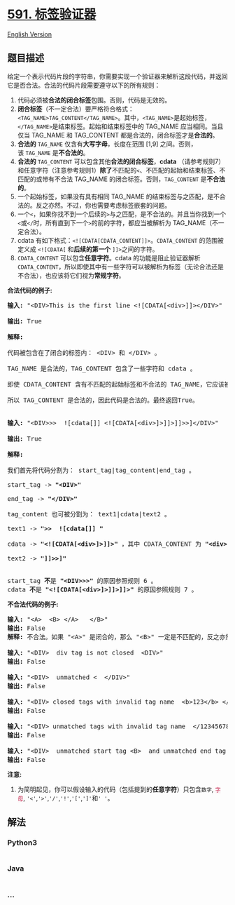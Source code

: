 # [591. 标签验证器](https://leetcode-cn.com/problems/tag-validator)

[English Version](https://cdn.jsdelivr.net/gh/doocs/leetcode@main/solution/0500-0599/0591.Tag%20Validator/README_EN.md)

## 题目描述

<!-- 这里写题目描述 -->

<p>给定一个表示代码片段的字符串，你需要实现一个验证器来解析这段代码，并返回它是否合法。合法的代码片段需要遵守以下的所有规则：</p>

<ol>
	<li>代码必须被<strong>合法的闭合标签</strong>包围。否则，代码是无效的。</li>
	<li><strong>闭合标签</strong>（不一定合法）要严格符合格式：<code>&lt;TAG_NAME&gt;TAG_CONTENT&lt;/TAG_NAME&gt;</code>。其中，<code>&lt;TAG_NAME&gt;</code>是起始标签，<code>&lt;/TAG_NAME&gt;</code>是结束标签。起始和结束标签中的 TAG_NAME 应当相同。当且仅当&nbsp;TAG_NAME 和 TAG_CONTENT 都是合法的，闭合标签才是<strong>合法的</strong>。</li>
	<li><strong>合法的</strong>&nbsp;<code>TAG_NAME</code>&nbsp;仅含有<strong>大写字母</strong>，长度在范围 [1,9] 之间。否则，该&nbsp;<code>TAG_NAME</code>&nbsp;是<strong>不合法的</strong>。</li>
	<li><strong>合法的</strong>&nbsp;<code>TAG_CONTENT</code>&nbsp;可以包含其他<strong>合法的闭合标签</strong>，<strong>cdata</strong>&nbsp;（请参考规则7）和任意字符（注意参考规则1）<strong>除了</strong>不匹配的<code>&lt;</code>、不匹配的起始和结束标签、不匹配的或带有不合法 TAG_NAME 的闭合标签。否则，<code>TAG_CONTENT</code>&nbsp;是<strong>不合法的</strong>。</li>
	<li>一个起始标签，如果没有具有相同&nbsp;TAG_NAME 的结束标签与之匹配，是不合法的。反之亦然。不过，你也需要考虑标签嵌套的问题。</li>
	<li>一个<code>&lt;</code>，如果你找不到一个后续的<code>&gt;</code>与之匹配，是不合法的。并且当你找到一个<code>&lt;</code>或<code>&lt;/</code>时，所有直到下一个<code>&gt;</code>的前的字符，都应当被解析为&nbsp;TAG_NAME（不一定合法）。</li>
	<li>cdata 有如下格式：<code>&lt;![CDATA[CDATA_CONTENT]]&gt;</code>。<code>CDATA_CONTENT</code>&nbsp;的范围被定义成&nbsp;<code>&lt;![CDATA[</code>&nbsp;和<strong>后续的第一个</strong>&nbsp;<code>]]&gt;</code>之间的字符。</li>
	<li><code>CDATA_CONTENT</code>&nbsp;可以包含<strong>任意字符</strong>。cdata 的功能是阻止验证器解析<code>CDATA_CONTENT</code>，所以即使其中有一些字符可以被解析为标签（无论合法还是不合法），也应该将它们视为<strong>常规字符</strong>。</li>
</ol>

<p><strong>合法代码的例子:</strong></p>

<pre>
<strong>输入:</strong> &quot;&lt;DIV&gt;This is the first line &lt;![CDATA[&lt;div&gt;]]&gt;&lt;/DIV&gt;&quot;

<strong>输出:</strong> True

<strong>解释:</strong> 

代码被包含在了闭合的标签内： &lt;DIV&gt; 和 &lt;/DIV&gt; 。

TAG_NAME 是合法的，TAG_CONTENT 包含了一些字符和 cdata 。 

即使 CDATA_CONTENT 含有不匹配的起始标签和不合法的 TAG_NAME，它应该被视为普通的文本，而不是标签。

所以 TAG_CONTENT 是合法的，因此代码是合法的。最终返回True。


<strong>输入:</strong> &quot;&lt;DIV&gt;&gt;&gt;  ![cdata[]] &lt;![CDATA[&lt;div&gt;]&gt;]]&gt;]]&gt;&gt;]&lt;/DIV&gt;&quot;

<strong>输出:</strong> True

<strong>解释:</strong>

我们首先将代码分割为： start_tag|tag_content|end_tag 。

start_tag -&gt; <strong>&quot;&lt;DIV&gt;&quot;</strong>

end_tag -&gt; <strong>&quot;&lt;/DIV&gt;&quot;</strong>

tag_content 也可被分割为： text1|cdata|text2 。

text1 -&gt; <strong>&quot;&gt;&gt;  ![cdata[]] &quot;</strong>

cdata -&gt; <strong>&quot;&lt;![CDATA[&lt;div&gt;]&gt;]]&gt;&quot;</strong> ，其中 CDATA_CONTENT 为 <strong>&quot;&lt;div&gt;]&gt;&quot;</strong>

text2 -&gt; <strong>&quot;]]&gt;&gt;]&quot;</strong>


start_tag <strong>不</strong>是 <strong>&quot;&lt;DIV&gt;&gt;&gt;&quot;</strong> 的原因参照规则 6 。
cdata <strong>不</strong>是 <strong>&quot;&lt;![CDATA[&lt;div&gt;]&gt;]]&gt;]]&gt;&quot;</strong> 的原因参照规则 7 。
</pre>

<p><strong>不合法代码的例子:</strong></p>

<pre>
<strong>输入:</strong> &quot;&lt;A&gt;  &lt;B&gt; &lt;/A&gt;   &lt;/B&gt;&quot;
<strong>输出:</strong> False
<strong>解释:</strong> 不合法。如果 &quot;&lt;A&gt;&quot; 是闭合的，那么 &quot;&lt;B&gt;&quot; 一定是不匹配的，反之亦然。

<strong>输入:</strong> &quot;&lt;DIV&gt;  div tag is not closed  &lt;DIV&gt;&quot;
<strong>输出:</strong> False

<strong>输入:</strong> &quot;&lt;DIV&gt;  unmatched &lt;  &lt;/DIV&gt;&quot;
<strong>输出:</strong> False

<strong>输入:</strong> &quot;&lt;DIV&gt; closed tags with invalid tag name  &lt;b&gt;123&lt;/b&gt; &lt;/DIV&gt;&quot;
<strong>输出:</strong> False

<strong>输入:</strong> &quot;&lt;DIV&gt; unmatched tags with invalid tag name  &lt;/1234567890&gt; and &lt;CDATA[[]]&gt;  &lt;/DIV&gt;&quot;
<strong>输出:</strong> False

<strong>输入:</strong> &quot;&lt;DIV&gt;  unmatched start tag &lt;B&gt;  and unmatched end tag &lt;/C&gt;  &lt;/DIV&gt;&quot;
<strong>输出:</strong> False
</pre>

<p><strong>注意:</strong></p>

<ol>
	<li>为简明起见，你可以假设输入的代码（包括提到的<strong>任意字符</strong>）只包含<code>数字</code>, <font color="#c7254e" face="Menlo, Monaco, Consolas, Courier New, monospace"><span style="background-color:#f9f2f4; font-size:12.6px">字母</span></font>, <code>&#39;&lt;&#39;</code>,<code>&#39;&gt;&#39;</code>,<code>&#39;/&#39;</code>,<code>&#39;!&#39;</code>,<code>&#39;[&#39;</code>,<code>&#39;]&#39;</code>和<code>&#39; &#39;</code>。</li>
</ol>


## 解法

<!-- 这里可写通用的实现逻辑 -->

<!-- tabs:start -->

### **Python3**

<!-- 这里可写当前语言的特殊实现逻辑 -->

```python

```

### **Java**

<!-- 这里可写当前语言的特殊实现逻辑 -->

```java

```

### **...**

```

```

<!-- tabs:end -->

